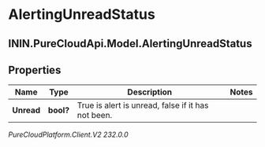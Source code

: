 # AlertingUnreadStatus

## ININ.PureCloudApi.Model.AlertingUnreadStatus

## Properties

|Name | Type | Description | Notes|
|------------ | ------------- | ------------- | -------------|
| **Unread** | **bool?** | True is alert is unread, false if it has not been. | |



_PureCloudPlatform.Client.V2 232.0.0_
